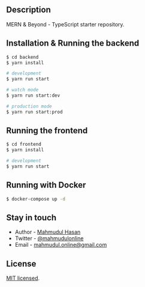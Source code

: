 
## Description

MERN & Beyond - TypeScript starter repository.

## Installation & Running the backend

```bash
$ cd backend
$ yarn install

# development
$ yarn run start

# watch mode
$ yarn run start:dev

# production mode
$ yarn run start:prod
```

## Running the frontend

```bash
$ cd frontend
$ yarn install

# development
$ yarn run start

```

## Running with Docker
```bash
$ docker-compose up -d
```

## Stay in touch

- Author - [Mahmudul Hasan](https://mahmudul.me)
- Twitter - [@mahmudulonline](https://twitter.com/mahmudulonline)
- Email - mahmudul.online@gmail.com

## License

[MIT licensed](LICENSE).
